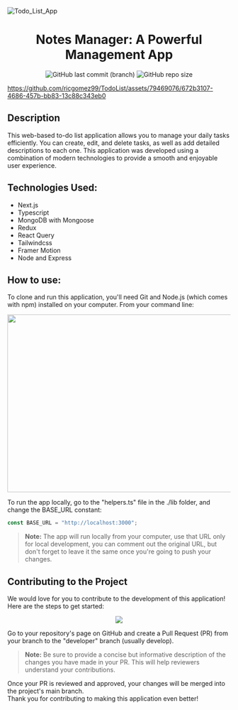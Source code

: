 ![Todo_List_App](https://github.com/ricgomez99/TodoList/assets/79469076/390a4e25-4e7b-4f8b-8936-982dff55df73)
<h1 align="center">Notes Manager: A Powerful Management App</h1>
<div align="center">
  <img alt="GitHub last commit (branch)" src="https://img.shields.io/github/last-commit/ricgomez99/TodoList/main">
  <img alt="GitHub repo size" src="https://img.shields.io/github/repo-size/ricgomez99/TodoList">
</div>

https://github.com/ricgomez99/TodoList/assets/79469076/672b3107-4686-457b-bb83-13c88c343eb0

## Description
<p>
This web-based to-do list application allows you to manage your daily tasks efficiently. You can create, edit, and delete tasks, as well as add detailed descriptions to each one. This application was developed using a combination of modern technologies to provide a smooth and enjoyable user experience.
</p>

## Technologies Used:
- Next.js
- Typescript
- MongoDB with Mongoose
- Redux
- React Query
- Tailwindcss
- Framer Motion
- Node and Express

## How to use:
<p>
  To clone and run this application, you'll need Git and Node.js (which comes with npm) installed on your computer. From your command line:
</p>

<div align="center">
  <img src="https://github.com/ricgomez99/TodoList/assets/79469076/9ecb9404-1f1b-4587-9d11-6c126467c333" width="600px" height="400px" />
</div>

<p>
  To run the app locally, go to the "helpers.ts" file in the ./lib folder, and change the BASE_URL constant:
</p>

```javascript
const BASE_URL = "http://localhost:3000";
```

> **Note:**
The app will run locally from your computer, use that URL only for local development, you can comment out the original URL, but don't forget to leave it the same once you're going to push your changes. 

## Contributing to the Project
<p>We would love for you to contribute to the development of this application! Here are the steps to get started:</p>

<div align="center">
  <img src="https://github.com/ricgomez99/TodoList/assets/79469076/db312d23-a17c-4a81-88fe-1531e32ec64e" />
</div>

<p>Go to your repository's page on GitHub and create a Pull Request (PR) from your branch to the "developer" branch (usually develop).</p>

>**Note:**
Be sure to provide a concise but informative description of the changes you have made in your PR. This will help reviewers understand your contributions.

<p>Once your PR is reviewed and approved, your changes will be merged into the project's main branch.<br> Thank you for contributing to making this application even better!</p>

